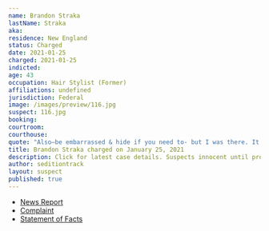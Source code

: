 ```yaml
---
name: Brandon Straka
lastName: Straka
aka:
residence: New England
status: Charged
date: 2021-01-25
charged: 2021-01-25
indicted:
age: 43
occupation: Hair Stylist (Former)
affiliations: undefined
jurisdiction: Federal
image: /images/preview/116.jpg
suspect: 116.jpg
booking:
courtroom:
courthouse:
quote: "Also—be embarrassed & hide if you need to- but I was there. It was not Antifa at the Capitol."
title: Brandon Straka charged on January 25, 2021
description: Click for latest case details. Suspects innocent until proven guilty.
author: seditiontrack
layout: suspect
published: true
---
```

- [News Report](https://www.thedailybeast.com/brandon-straka-right-wing-activist-banned-from-airline-is-charged-in-riots)
- [Complaint](https://assets.documentcloud.org/documents/20463392/1-20-21-us-v-brandon-straka-complaint-affidavit.pdf)
- [Statement of Facts](https://www.justice.gov/opa/page/file/1360091/download)

